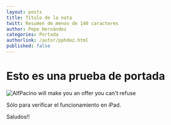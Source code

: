 ```yaml
---
layout: posts 
title: Título de la nota 
twitt: Resumen de menos de 140 caracteres 
author: Pepe Hernández 
categories: Portada 
authorlink: /autor/pphdez.html 
published: false
---
```


# Esto es una prueba de portada

![AlfPacino will make you an offer you can't refuse](http://i.imgur.com/sOBspkum.jpg)

Sólo para verificar el funcionamiento en iPad.

Saludos!!
